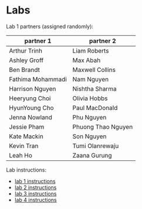 # Labs

Lab 1 partners (assigned randomly):

| partner 1         | partner 2          |
|-------------------|--------------------|
| Arthur Trinh      | Liam Roberts       |
| Ashley Groff      | Max Abah           |
| Ben Brandt        | Maxwell Collins    |
| Fathima Mohammadi | Nam Nguyen         |
| Harrison Nguyen   | Nishtha Sharma     |
| Heeryung Choi     | Olivia Hobbs       |
| HyunYoung Cho     | Paul MacDonald     |
| Jenna Nowland     | Phu Nguyen         |
| Jessie Pham       | Phuong Thao Nguyen |
| Kate Mackin       | Son Nguyen         |
| Kevin Tran        | Tumi Olanrewaju    |
| Leah Ho           | Zaana Gurung       |

Lab instructions:

*   [lab 1 instructions](lab01.docx)
*   [lab 2 instructions](lab02.docx)
*   [lab 3 instructions](lab03.docx)
*   [lab 4 instructions](lab04.docx)

